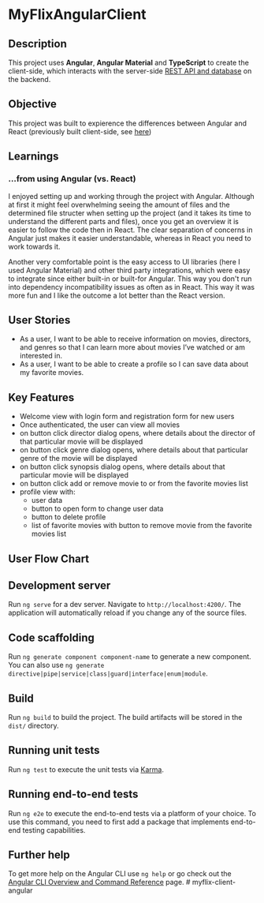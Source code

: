 # MyFlixAngularClient

## Description

This project uses **Angular**, **Angular Material** and **TypeScript** to create the client-side, which interacts with the server-side [REST API and database](https://github.com/ZHammerl/movie_api) on the backend.

## Objective

This project was built to expierence the differences between Angular and React (previously built client-side, see [here](https://github.com/ZHammerl/myFlix-client))

## Learnings

### ...from using Angular (vs. React)
I enjoyed setting up and working through the project with Angular. Although at first it might feel overwhelming seeing the amount of files and the determined file structer when setting up the project (and it takes its time to understand the different parts and files), once you get an overview it is easier to follow the code then in React. The clear separation of concerns in Angular just makes it easier understandable, whereas in React you need to work towards it.

Another very comfortable point is the easy access to UI libraries (here I used Angular Material) and other third party integrations, which were easy to integrate since either built-in or built-for Angular. This way you don't run into dependency incompatibility issues as often as in React. This way it was more fun and I like the outcome a lot better than the React version.

## User Stories
* As a user, I want to be able to receive information on movies, directors, and genres so that I
can learn more about movies I’ve watched or am interested in.
* As a user, I want to be able to create a profile so I can save data about my favorite movies.

## Key Features
* Welcome view with login form and registration form for new users
* Once authenticated, the user can view all movies
* on button click ​director dialog opens,​ where details about the director of that particular movie will be displayed
* on button click genre dialog opens,​ where details about that particular genre of the movie will be displayed
* on button click synopsis dialog opens,​ where details about that particular movie will be displayed
* on button click add or remove movie to or from the favorite movies list
* profile view with:
    * user data
    * button to open form to change user data
    * button to delete profile
    * list of favorite movies with button to remove movie from the favorite movies list

## User Flow Chart


##


## Development server

Run `ng serve` for a dev server. Navigate to `http://localhost:4200/`. The application will automatically reload if you change any of the source files.

## Code scaffolding

Run `ng generate component component-name` to generate a new component. You can also use `ng generate directive|pipe|service|class|guard|interface|enum|module`.

## Build

Run `ng build` to build the project. The build artifacts will be stored in the `dist/` directory.

## Running unit tests

Run `ng test` to execute the unit tests via [Karma](https://karma-runner.github.io).

## Running end-to-end tests

Run `ng e2e` to execute the end-to-end tests via a platform of your choice. To use this command, you need to first add a package that implements end-to-end testing capabilities.

## Further help

To get more help on the Angular CLI use `ng help` or go check out the [Angular CLI Overview and Command Reference](https://angular.io/cli) page.
#   m y f l i x - c l i e n t - a n g u l a r 
 
 
